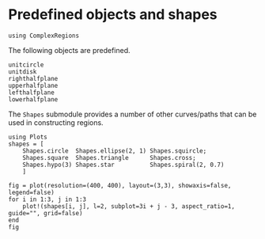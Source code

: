 # Predefined objects and shapes

```@setup examples
using ComplexRegions
```

The following objects are predefined.

```@repl examples
unitcircle
unitdisk
righthalfplane
upperhalfplane
lefthalfplane
lowerhalfplane
```

The `Shapes` submodule provides a number of other curves/paths that can be used in constructing regions.

```@example examples
using Plots
shapes = [
    Shapes.circle  Shapes.ellipse(2, 1) Shapes.squircle; 
    Shapes.square  Shapes.triangle      Shapes.cross;
    Shapes.hypo(3) Shapes.star          Shapes.spiral(2, 0.7)
    ]

fig = plot(resolution=(400, 400), layout=(3,3), showaxis=false, legend=false)
for i in 1:3, j in 1:3
    plot!(shapes[i, j], l=2, subplot=3i + j - 3, aspect_ratio=1, guide="", grid=false)
end
fig
```

